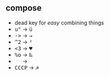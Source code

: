 ## compose

* <span class='fragment'>dead key for *easy* combining things</span>
* <span class='fragment'><kbd>u"</kbd> → <kbd>ü</kbd></span>
* <span class='fragment'><kbd>-></kbd> → <kbd>→</kbd></span>
* <span class='fragment'><kbd>^2</kbd> → <kbd>²</kbd></span>
* <span class='fragment'><kbd><3</kbd> → <kbd>♥</kbd></span>
* <span class='fragment'><kbd>%o</kbd> → <kbd>‰</kbd></span>
* <span class='fragment'><kbd>&nbsp;&nbsp;</kbd> → <kbd>&nbsp;</kbd></span>
* <span class='fragment'><kbd>CCCP</kbd> → <kbd>☭</kbd></span>
